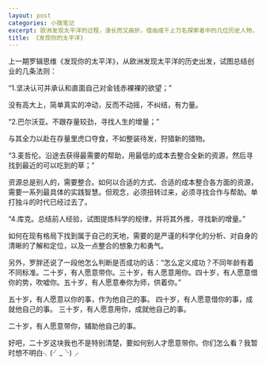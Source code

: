 ```yaml
---
layout: post
categories: 小狼笔记
excerpt: 欧洲发现太平洋的过程，漫长而又曲折，借由成千上万名探索者中的几位历史人物，终于才一步一步接近终点。这与创业的过程也是如此的接近。
title: 《发现你的太平洋》
---
```


上一期罗辑思维《发现你的太平洋》，从欧洲发现太平洋的历史出发，试图总结创业的几条法则：

“1.坚决认可并承认和直面自己对金钱赤裸裸的欲望；”

没有高大上，简单真实的冲动，反而不动摇，不纠结，有力量。

“2.巴尔沃亚。不跟存量较劲，寻找人生的增量；”

与其全力以赴在存量里虎口夺食，不如整装待发，狩猎新的猎物。

“3.麦哲伦。沿途去获得最需要的帮助，用最低的成本去整合全新的资源，然后寻找到最近的可以吃到的草；”

资源总是别人的，需要整合。如何以合适的方式、合适的成本整合各方面的资源，需要一系列最具体的实践智慧。但观念，必须扭转过来，必须寻找合作与帮助。单打独斗的时代已经过去了。

“4.库克。总结前人经验，试图提炼科学的规律，并将其外推，寻找新的增量。”

如何在现有格局下找到属于自己的天地，需要的是严谨的科学化的分析、对自身的清晰的了解和定位，以及一点整合的想象力和勇气。

另外，罗胖还说了一段他怎么判断是否成功的话：“怎么定义成功？不同年龄有着不同标准。二十岁，有人愿意带你。三十岁，有人愿意用你。四十岁，有人愿意借你的势，吹嘘你。五十岁，有人愿意奉你为师，供着你。”

五十岁，有人愿意以你的事，作为他自己的事。
四十岁，有人愿意借你的事，成就他自己的事。
三十岁，有人愿意用你，成就他自己的事。

二十岁，有人愿意带你，辅助他自己的事。

好吧，二十岁这块我也不是特别清楚，要如何别人才愿意带你。你们怎么看？我暂时想不明白╮(╯_╰)╭

